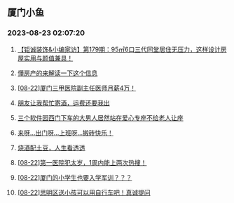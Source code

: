 ## 厦门小鱼 
### 2023-08-23 02:07:20

1. [【钜诚装饰&小编家访】第179期：95㎡6口三代同堂居住无压力，这样设计房屋实用与颜值兼具！](http://bbs.xmfish.com/read-htm-tid-18058567.html)

2. [懂房产的来解读一下这个信息](http://bbs.xmfish.com/read-htm-tid-18058328.html)

3. [[08-22]厦门三甲医院副主任医师月薪4万！](http://bbs.xmfish.com/read-htm-tid-18058509.html)

4. [朋友让我帮忙寄酒，运费还要我出](http://bbs.xmfish.com/read-htm-tid-18058430.html)

5. [三个软件园西门下车的大男人居然站在爱心专座不给老人让座](http://bbs.xmfish.com/read-htm-tid-18058224.html)

6. [来呀…出门呀…上班呀…搬砖快乐！](http://bbs.xmfish.com/read-htm-tid-18058250.html)

7. [烧酒配土豆，人生看透透](http://bbs.xmfish.com/read-htm-tid-18058182.html)

8. [[08-22]第一医院犯太岁，1周内能上两次热搜！](http://bbs.xmfish.com/read-htm-tid-18058500.html)

9. [[08-22]厦门的小学生也要入学军训？？？](http://bbs.xmfish.com/read-htm-tid-18058414.html)

10. [[08-22]思明区送小孩可以用自行车吧！真诚提问](http://bbs.xmfish.com/read-htm-tid-18058476.html)

